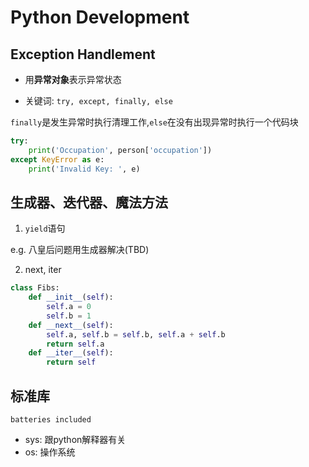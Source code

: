 # Python Development

## Exception Handlement

- 用**异常对象**表示异常状态

- 关键词: `try, except, finally, else`

`finally`是发生异常时执行清理工作,`else`在没有出现异常时执行一个代码块

```python
try:
    print('Occupation', person['occupation'])
except KeyError as e:
    print('Invalid Key: ', e)
```

## 生成器、迭代器、魔法方法

1. `yield`语句

e.g. 八皇后问题用生成器解决(TBD)

2. next, iter

```python
class Fibs:
    def __init__(self):
        self.a = 0
        self.b = 1
    def __next__(self):
        self.a, self.b = self.b, self.a + self.b
        return self.a
    def __iter__(self):
        return self
```

## 标准库

`batteries included`

- sys: 跟python解释器有关
- os: 操作系统



